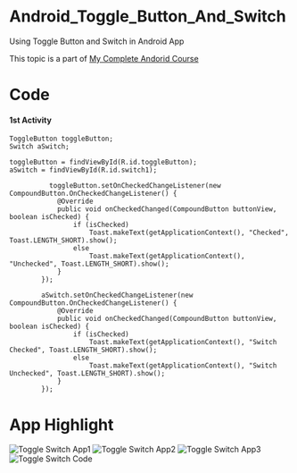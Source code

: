 # Android_Toggle_Button_And_Switch
Using Toggle Button and Switch in Android App

This topic is a part of [My Complete Andorid Course](https://github.com/ananddasani/Android_Apps)

# Code

#### 1st Activity 
```
ToggleButton toggleButton;
Switch aSwitch;

toggleButton = findViewById(R.id.toggleButton);
aSwitch = findViewById(R.id.switch1);

          toggleButton.setOnCheckedChangeListener(new CompoundButton.OnCheckedChangeListener() {
            @Override
            public void onCheckedChanged(CompoundButton buttonView, boolean isChecked) {
                if (isChecked)
                    Toast.makeText(getApplicationContext(), "Checked", Toast.LENGTH_SHORT).show();
                else
                    Toast.makeText(getApplicationContext(), "Unchecked", Toast.LENGTH_SHORT).show();
            }
        });

        aSwitch.setOnCheckedChangeListener(new CompoundButton.OnCheckedChangeListener() {
            @Override
            public void onCheckedChanged(CompoundButton buttonView, boolean isChecked) {
                if (isChecked)
                    Toast.makeText(getApplicationContext(), "Switch Checked", Toast.LENGTH_SHORT).show();
                else
                    Toast.makeText(getApplicationContext(), "Switch Unchecked", Toast.LENGTH_SHORT).show();
            }
        });
```

# App Highlight

![Toggle Switch App1](https://user-images.githubusercontent.com/74413402/192092770-30ee2dcd-1415-4347-b5ef-c3731cdb06ed.png)
![Toggle Switch App2](https://user-images.githubusercontent.com/74413402/192092772-1a1c5f74-0e1f-4e8a-b99d-8d9aae49ccaa.png)
![Toggle Switch App3](https://user-images.githubusercontent.com/74413402/192092773-ad8ae869-a750-4aca-91f6-e73f4850a75e.png)
![Toggle Switch Code](https://user-images.githubusercontent.com/74413402/192092775-242fe4af-892d-47e6-86c0-232e172ac0ad.png)
